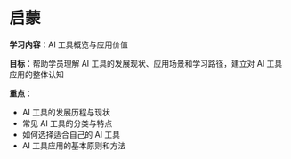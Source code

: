 # 启蒙

**学习内容**：AI 工具概览与应用价值

**目标**：帮助学员理解 AI 工具的发展现状、应用场景和学习路径，建立对 AI 工具应用的整体认知

**重点**：
- AI 工具的发展历程与现状
- 常见 AI 工具的分类与特点
- 如何选择适合自己的 AI 工具
- AI 工具应用的基本原则和方法 